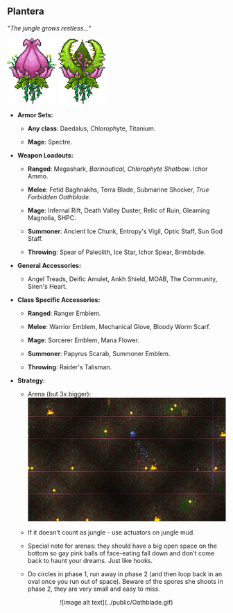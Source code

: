## Plantera

*"The jungle grows restless…"*

![image alt text](../public/BMbpD6rCZ1qoniF20u7H2A_img_41.png)
![image alt text](../public/BMbpD6rCZ1qoniF20u7H2A_img_42.png)

* **Armor Sets:**

    * **Any class**: Daedalus, Chlorophyte, Titanium.

    * **Mage**: Spectre.

* **Weapon Loadouts:**

    * **Ranged**: Megashark, *Barinautical, Chlorophyte Shotbow*. Ichor Ammo.

    * **Melee**: Fetid Baghnakhs, Terra Blade, Submarine Shocker, *True Forbidden Oathblade*.

    * **Mage**: Infernal Rift, Death Valley Duster, Relic of Ruin, Gleaming Magnolia, SHPC.

    * **Summoner**: Ancient Ice Chunk, Entropy's Vigil, Optic Staff, Sun God Staff.

    * **Throwing**: Spear of Paleolith, Ice Star, Ichor Spear, Brimblade.

* **General Accessories:**

    * Angel Treads, Deific Amulet, Ankh Shield, MOAB, The Community, Siren's Heart.

* **Class Specific Accessories:**

    * **Ranged**: Ranger Emblem.

    * **Melee**: Warrior Emblem, Mechanical Glove, Bloody Worm Scarf.

    * **Mage**: Sorcerer Emblem, Mana Flower.

    * **Summoner**: Papyrus Scarab, Summoner Emblem.

    * **Throwing**: Raider's Talisman.

* **Strategy:**

    * Arena (but 3x bigger): ![image alt text](../public/BMbpD6rCZ1qoniF20u7H2A_img_43.png)

    * If it doesn't count as jungle - use actuators on jungle mud.

    * Special note for arenas: they should have a big open space on the bottom so gay pink balls of face-eating fall down and don't come back to haunt your dreams. Just like hooks.

    * Do circles in phase 1, run away in phase 2 (and then loop back in an oval once you run out of space). Beware of the spores she shoots in phase 2, they are very small and easy to miss.

<div align="center">![image alt text](../public/Oathblade.gif)</div>

<div align="center"<iframe width="620" height="315" src="https://www.youtube.com/embed/nJJJ5F2i6eQ" frameborder="0" allowfullscreen></iframe></div>
